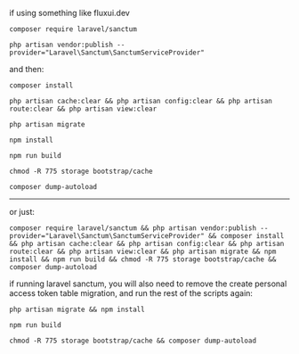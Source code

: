 
if using something like fluxui.dev
```
composer require laravel/sanctum
```
```
php artisan vendor:publish --provider="Laravel\Sanctum\SanctumServiceProvider"
```

and then:
```
composer install
```

```
php artisan cache:clear && php artisan config:clear && php artisan route:clear && php artisan view:clear
```

```
php artisan migrate
```

```
npm install
```

```
npm run build
```

```
chmod -R 775 storage bootstrap/cache
```

```
composer dump-autoload
```

-------------------------------------
or just:


```
composer require laravel/sanctum && php artisan vendor:publish --provider="Laravel\Sanctum\SanctumServiceProvider" && composer install && php artisan cache:clear && php artisan config:clear && php artisan route:clear && php artisan view:clear && php artisan migrate && npm install && npm run build && chmod -R 775 storage bootstrap/cache && composer dump-autoload
```
if running laravel sanctum, you will also need to remove the create personal access token table migration, and run the rest of the scripts again:

```
php artisan migrate && npm install
```
```
npm run build 
```
```
chmod -R 775 storage bootstrap/cache && composer dump-autoload
```


